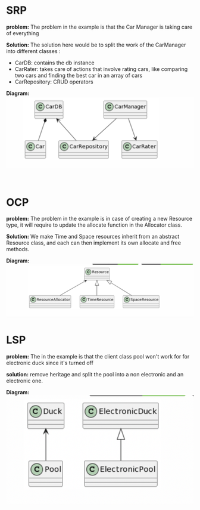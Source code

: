 # SRP

**problem:** The problem in the example is that the Car Manager is taking care of everything

**Solution:** The solution here would be to split the work of the CarManager into different classes :	
- CarDB: contains the db instance
- CarRater: takes care of actions that involve rating cars, like comparing two cars and finding the best car in an array of cars
- CarRepository: CRUD operators

**Diagram:**
![SRP Diagram](SRP/Diagram.png)

<br>

# OCP

**problem:** The problem in the example is in case of creating a new Resource type, it will require to update the allocate function in the Allocator class.

**Solution:** We make Time and Space resources inherit from an abstract Resource class, and each can then implement its own allocate and free methods.

**Diagram:**
![OCP Diagram](OCP/Diagram.png)


# LSP

**problem:** The in the example is that the client class pool won't work for for electronic duck since it's turned off

**solution:** remove heritage and split the pool into a non electronic and an electronic one.

**Diagram:**
![LSP Diagram](LSP/Diagram.png)

